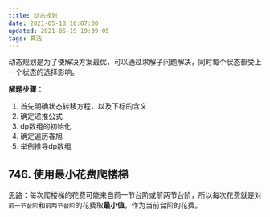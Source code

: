 ```yaml
---
title: 动态规划
date: 2021-05-18 16:07:00
updated: 2021-05-19 19:39:05
tags: 算法
---
```


动态规划是为了使解决方案最优，可以通过求解子问题解决，同时每个状态都受上一个状态的选择影响。

**解题步骤**：
1. 首先明确状态转移方程，以及下标的含义
2. 确定递推公式
3. dp数组的初始化
4. 确定遍历春旭
5. 举例推导dp数组

## 746. 使用最小花费爬楼梯
思路：每次爬楼梯的花费可能来自前一节台阶或前两节台阶，所以每次花费就是对`前一节台阶`和`前两节台阶`的花费取**最小值**，作为当前台阶的花费。